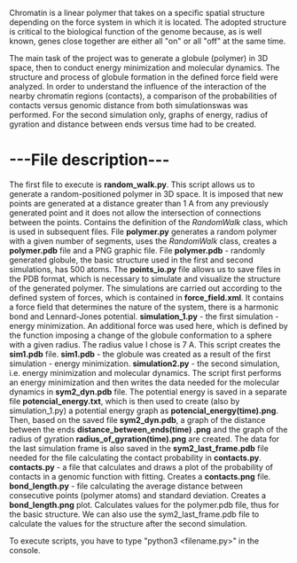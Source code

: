 Chromatin is a linear polymer that takes on a specific spatial structure depending on the force system in which it is located. The adopted structure is critical to the biological function of the genome because, as is well known, genes close together are either all "on" or all "off" at the same time.

The main task of the project was to generate a globule (polymer) in 3D space, then to conduct energy minimization and molecular dynamics. The structure and process of globule formation in the defined force field were analyzed. In order to understand the influence of the interaction of the nearby chromatin regions (contacts), a comparison of the probabilities of contacts versus genomic distance from both simulationswas was performed. For the second simulation only, graphs of energy, radius of gyration and distance between ends versus time had to be created.


# ---File description---

The first file to execute is **random_walk.py**. This script allows us to generate a random-positioned polymer in 3D space. It is imposed that new points are generated at a distance greater than 1 A from any previously generated point and it does not allow the intersection of connections between the points. Contains the definition of the *RandomWalk* class, which is used in subsequent files. 
File **polymer.py** generates a random polymer with a given number of segments, uses the *RandomWalk* class, creates a **polymer.pdb** file and a PNG graphic file. 
File **polymer.pdb** - randomly generated globule, the basic structure used in the first and second simulations, has 500 atoms. 
The **points_io.py** file allows us to save files in the PDB format, which is necessary to simulate and visualize the structure of the generated polymer.
The simulations are carried out according to the defined system of forces, which is contained in **force_field.xml**. It contains a force field that determines the nature of the system, there is a harmonic bond and Lennard-Jones potential.
**simulation_1.py** - the first simulation - energy minimization. An additional force was used here, which is defined by the function imposing a change of the globule conformation to a sphere with a given radius. The radius value I chose is 7 A. This script creates the **sim1.pdb** file.
**sim1.pdb** - the globule was created as a result of the first simulation - energy minimization.
**simulation2.py** - the second simulation, i.e. energy minimization and molecular dynamics. The script first performs an energy minimization and then writes the data needed for the molecular dynamics in **sym2_dyn.pdb** file. The potential energy is saved in a separate file **potencial_energy.txt**, which is then used to create (also by simulation_1.py) a potential energy graph as **potencial_energy(time).png**. Then, based on the saved file **sym2_dyn.pdb**, a graph of the distance between the ends **distance_between_ends(time) .png** and the graph of the radius of gyration  **radius_of_gyration(time).png** are created.
The data for the last simulation frame is also saved in the **sym2_last_frame.pdb** file needed for the file calculating the contact probability in **contacts.py**.
**contacts.py** - a file that calculates and draws a plot of the probability of contacts in a genomic function with fitting. Creates a **contacts.png** file.
**bond_length.py** - file calculating the average distance between consecutive points (polymer atoms) and standard deviation. Creates a **bond_length.png** plot. Calculates values for the polymer.pdb file, thus for the basic structure. We can also use the sym2_last_frame.pdb file to calculate the values for the structure after the second simulation.


To execute scripts, you have to type "python3 <filename.py>" in the console.
